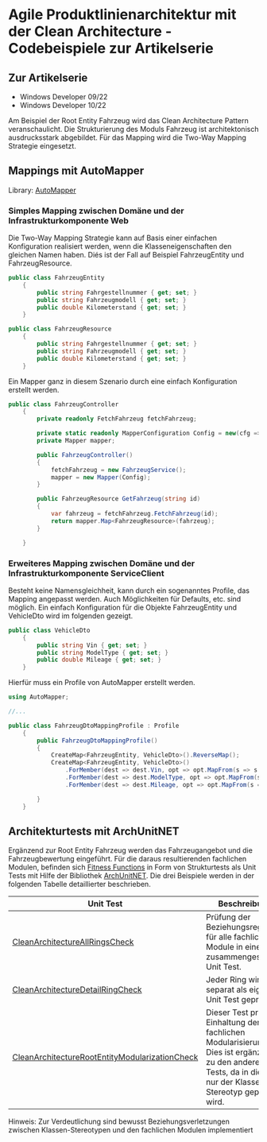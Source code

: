 # Agile Produktlinienarchitektur mit der Clean Architecture - Codebeispiele zur Artikelserie

## Zur Artikelserie

* Windows Developer 09/22
* Windows Developer 10/22


Am Beispiel der Root Entity Fahrzeug wird das Clean Architecture Pattern veranschaulicht. Die Strukturierung des Moduls Fahrzeug ist
architektonisch ausdrucksstark abgebildet. Für das Mapping wird die Two-Way Mapping Strategie eingesetzt.

## Mappings mit AutoMapper

Library: [AutoMapper](https://github.com/AutoMapper/AutoMapper)

### Simples Mapping zwischen Domäne und der Infrastrukturkomponente Web

Die Two-Way Mapping Strategie kann auf Basis einer einfachen Konfiguration realisiert werden, wenn die Klasseneigenschaften den gleichen Namen haben.
Diés ist der Fall auf Beispiel FahrzeugEntity und FahrzeugResource.

```csharp
public class FahrzeugEntity
    {
        public string Fahrgestellnummer { get; set; }
        public string Fahrzeugmodell { get; set; }
        public double Kilometerstand { get; set; }
    }
```

```csharp
public class FahrzeugResource
    {
        public string Fahrgestellnummer { get; set; }
        public string Fahrzeugmodell { get; set; }
        public double Kilometerstand { get; set; }
    }
```

Ein Mapper ganz in diesem Szenario durch eine einfach Konfiguration erstellt werden.

```csharp
public class FahrzeugController
    {
        private readonly FetchFahrzeug fetchFahrzeug;

        private static readonly MapperConfiguration Config = new(cfg => cfg.CreateMap<FahrzeugEntity, FahrzeugResource>());
        private Mapper mapper;

        public FahrzeugController()
        {
            fetchFahrzeug = new FahrzeugService();
            mapper = new Mapper(Config);
        }

        public FahrzeugResource GetFahrzeug(string id)
        {
            var fahrzeug = fetchFahrzeug.FetchFahrzeug(id);
            return mapper.Map<FahrzeugResource>(fahrzeug);
        }

    }
```

### Erweiteres Mapping zwischen Domäne und der Infrastrukturkomponente ServiceClient

Besteht keine Namensgleichheit, kann durch ein sogenanntes Profile, das Mapping angepasst werden. Auch Möglichkeiten für Defaults, etc. sind möglich. Ein einfach Konfiguration für die Objekte FahrzeugEntity und VehicleDto wird im folgenden gezeigt.

```csharp
public class VehicleDto
    {
        public string Vin { get; set; }
        public string ModelType { get; set; }
        public double Mileage { get; set; }
    }
```

Hierfür muss ein Profile von AutoMapper erstellt werden.

```csharp
using AutoMapper;

//...

public class FahrzeugDtoMappingProfile : Profile
    {
        public FahrzeugDtoMappingProfile()
        {
            CreateMap<FahrzeugEntity, VehicleDto>().ReverseMap();
            CreateMap<FahrzeugEntity, VehicleDto>()
                .ForMember(dest => dest.Vin, opt => opt.MapFrom(s => s.Fahrgestellnummer))
                .ForMember(dest => dest.ModelType, opt => opt.MapFrom(s => s.Fahrzeugmodell))
                .ForMember(dest => dest.Mileage, opt => opt.MapFrom(s => s.Kilometerstand));

        }
    }
```

## Architekturtests mit ArchUnitNET

Ergänzend zur Root Entity Fahrzeug werden das Fahrzeugangebot und die Fahrzeugbewertung eingeführt. Für die daraus
resultierenden fachlichen Modulen, befinden sich [Fitness Functions](https://github.com/MatthiasEschhold/clean-architecture-csharp-demo/tree/main/Test/CleanArchitecture/FitnessFunctions) 
in Form von Strukturtests als Unit Tests mit Hilfe der Bibliothek [ArchUnitNET](https://github.com/TNG/ArchUnitNET). 
Die drei Beispiele werden in der folgenden Tabelle detaillierter beschrieben.

|Unit Test|Beschreibung|
|---------|------------|
|[CleanArchitectureAllRingsCheck](https://github.com/MatthiasEschhold/clean-architecture-csharp-demo/blob/main/Test/CleanArchitecture/FitnessFunctions/CleanArchitectureAllRingsCheck.cs)|Prüfung der Beziehungsregeln für alle fachlichen Module in einem zusammengesetzten Unit Test.|
|[CleanArchitectureDetailRingCheck](https://github.com/MatthiasEschhold/clean-architecture-csharp-demo/blob/main/Test/CleanArchitecture/FitnessFunctions/CleanArchitectureDetailRingCheck.cs)|Jeder Ring wird separat als eigener Unit Test geprüft.|
|[CleanArchitectureRootEntityModularizationCheck](https://github.com/MatthiasEschhold/clean-architecture-csharp-demo/blob/main/Test/CleanArchitecture/FitnessFunctions/CleanArchitectureRootEntityModularizationCheck.cs)|Dieser Test prüft die Einhaltung der fachlichen Modularisierung. Dies ist ergänzend zu den anderen Tests, da in diesen nur der Klassen-Stereotyp geprüft wird.|

Hinweis: Zur Verdeutlichung sind bewusst Beziehungsverletzungen zwischen Klassen-Stereotypen und den fachlichen Modulen implementiert

